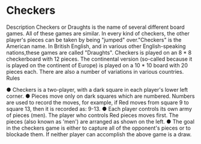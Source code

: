 # Checkers 
Description
Checkers or Draughts is the name of several different board games. All of these games are similar. In
every kind of checkers, the other player's pieces can be taken by being "jumped" over."Checkers" is the
American name. In British English, and in various other English-speaking nations,these games are called
"Draughts".
Checkers is played on an 8 * 8 checkerboard with 12 pieces. The continental version (so-called because
it is played on the continent of Europe) is played on a 10 * 10 board with 20 pieces each. There are also a
number of variations in various countries.
Rules

● Checkers is a two-player, with a dark square in each player's lower left corner.
● Pieces move only on dark squares which are numbered. Numbers are used to record the
moves, for example, if Red moves from square 9 to square 13, then it is recorded as:
9-13.
● Each player controls its own army of pieces (men). The player who controls Red pieces
moves first. The pieces (also known as 'men') are arranged as shown on the left.
● The goal in the checkers game is either to capture all of the opponent's pieces or to
blockade them. If neither player can accomplish the above game is a draw.